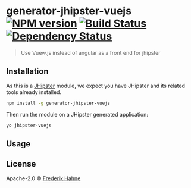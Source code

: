 # generator-jhipster-vuejs [![NPM version][npm-image]][npm-url] [![Build Status][travis-image]][travis-url] [![Dependency Status][daviddm-image]][daviddm-url]

> Use Vuew.js instead of angular as a front end for jhipster

## Installation

As this is a [JHipster](http://jhipster.github.io/) module, we expect you have JHipster and its related tools already installed.

```bash
npm install -g generator-jhipster-vuejs
```

Then run the module on a JHipster generated application:

```bash
yo jhipster-vuejs
```

## Usage

## License

Apache-2.0 © [Frederik Hahne](http://atomfrede.github.io/shiny-adventure/)

[npm-image]: https://badge.fury.io/js/generator-jhipster-vuejs.svg
[npm-url]: https://npmjs.org/package/generator-jhipster-vuejs
[travis-image]: https://travis-ci.org/atomfrede/generator-jhipster-vuejs.svg?branch=master
[travis-url]: https://travis-ci.org/atomfrede/generator-jhipster-vuejs
[daviddm-image]: https://david-dm.org/atomfrede/generator-jhipster-vuejs.svg?theme=shields.io
[daviddm-url]: https://david-dm.org/atomfrede/generator-jhipster-vuejs
[result-image]: https://raw.githubusercontent.com/atomfrede/generator-jhipster-vuejs/master/screen.png
